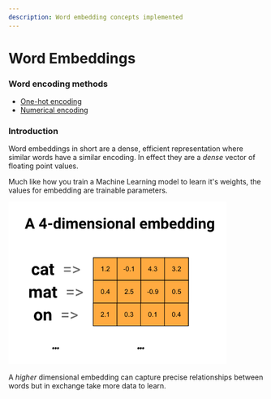 ```yaml
---
description: Word embedding concepts implemented
---
```


# Word Embeddings

### Word encoding methods

* [One-hot encoding](one-hot-encoding.md)
* [Numerical encoding](numerical-encoding.md)

### Introduction

Word embeddings in short are a dense, efficient representation where similar words have a similar encoding. In effect they are a _dense_ vector of floating point values.

Much like how you train a Machine Learning model to learn it's weights, the values for embedding are trainable parameters.&#x20;

![](../../../../.gitbook/assets/image.png)

A _higher_ dimensional embedding can capture precise relationships between words but in exchange take more data to learn.
